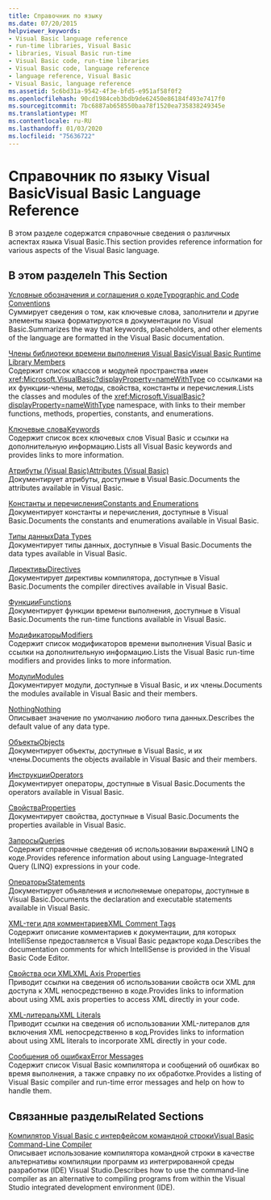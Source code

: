 ```yaml
---
title: Справочник по языку
ms.date: 07/20/2015
helpviewer_keywords:
- Visual Basic language reference
- run-time libraries, Visual Basic
- libraries, Visual Basic run-time
- Visual Basic code, run-time libraries
- Visual Basic code, language reference
- language reference, Visual Basic
- Visual Basic, language reference
ms.assetid: 5c6bd31a-9542-4f3e-bfd5-e951af58f0f2
ms.openlocfilehash: 90cd1984ceb3bdb9de62450e86184f493e7417f0
ms.sourcegitcommit: 7bc6887ab658550baa78f1520ea735838249345e
ms.translationtype: MT
ms.contentlocale: ru-RU
ms.lasthandoff: 01/03/2020
ms.locfileid: "75636722"
---
```

# <a name="visual-basic-language-reference"></a><span data-ttu-id="adcab-102">Справочник по языку Visual Basic</span><span class="sxs-lookup"><span data-stu-id="adcab-102">Visual Basic Language Reference</span></span>

<span data-ttu-id="adcab-103">В этом разделе содержатся справочные сведения о различных аспектах языка Visual Basic.</span><span class="sxs-lookup"><span data-stu-id="adcab-103">This section provides reference information for various aspects of the Visual Basic language.</span></span>  
  
## <a name="in-this-section"></a><span data-ttu-id="adcab-104">В этом разделе</span><span class="sxs-lookup"><span data-stu-id="adcab-104">In This Section</span></span>  

 [<span data-ttu-id="adcab-105">Условные обозначения и соглашения о коде</span><span class="sxs-lookup"><span data-stu-id="adcab-105">Typographic and Code Conventions</span></span>](../../visual-basic/language-reference/typographic-and-code-conventions.md)  
 <span data-ttu-id="adcab-106">Суммирует сведения о том, как ключевые слова, заполнители и другие элементы языка форматируются в документации по Visual Basic.</span><span class="sxs-lookup"><span data-stu-id="adcab-106">Summarizes the way that keywords, placeholders, and other elements of the language are formatted in the Visual Basic documentation.</span></span>  
  
 [<span data-ttu-id="adcab-107">Члены библиотеки времени выполнения Visual Basic</span><span class="sxs-lookup"><span data-stu-id="adcab-107">Visual Basic Runtime Library Members</span></span>](../../visual-basic/language-reference/runtime-library-members.md)  
 <span data-ttu-id="adcab-108">Содержит список классов и модулей пространства имен <xref:Microsoft.VisualBasic?displayProperty=nameWithType> со ссылками на их функции-члены, методы, свойства, константы и перечисления.</span><span class="sxs-lookup"><span data-stu-id="adcab-108">Lists the classes and modules of the <xref:Microsoft.VisualBasic?displayProperty=nameWithType> namespace, with links to their member functions, methods, properties, constants, and enumerations.</span></span>  
  
 [<span data-ttu-id="adcab-109">Ключевые слова</span><span class="sxs-lookup"><span data-stu-id="adcab-109">Keywords</span></span>](../../visual-basic/language-reference/keywords/index.md)  
 <span data-ttu-id="adcab-110">Содержит список всех ключевых слов Visual Basic и ссылки на дополнительную информацию.</span><span class="sxs-lookup"><span data-stu-id="adcab-110">Lists all Visual Basic keywords and provides links to more information.</span></span>  
  
 [<span data-ttu-id="adcab-111">Атрибуты (Visual Basic)</span><span class="sxs-lookup"><span data-stu-id="adcab-111">Attributes (Visual Basic)</span></span>](../../visual-basic/language-reference/attributes.md)  
 <span data-ttu-id="adcab-112">Документирует атрибуты, доступные в Visual Basic.</span><span class="sxs-lookup"><span data-stu-id="adcab-112">Documents the attributes available in Visual Basic.</span></span>  
  
 [<span data-ttu-id="adcab-113">Константы и перечисления</span><span class="sxs-lookup"><span data-stu-id="adcab-113">Constants and Enumerations</span></span>](../../visual-basic/language-reference/constants-and-enumerations.md)  
 <span data-ttu-id="adcab-114">Документирует константы и перечисления, доступные в Visual Basic.</span><span class="sxs-lookup"><span data-stu-id="adcab-114">Documents the constants and enumerations available in Visual Basic.</span></span>  
  
 [<span data-ttu-id="adcab-115">Типы данных</span><span class="sxs-lookup"><span data-stu-id="adcab-115">Data Types</span></span>](../../visual-basic/language-reference/data-types/index.md)  
 <span data-ttu-id="adcab-116">Документирует типы данных, доступные в Visual Basic.</span><span class="sxs-lookup"><span data-stu-id="adcab-116">Documents the data types available in Visual Basic.</span></span>  
  
 [<span data-ttu-id="adcab-117">Директивы</span><span class="sxs-lookup"><span data-stu-id="adcab-117">Directives</span></span>](../../visual-basic/language-reference/directives/index.md)  
 <span data-ttu-id="adcab-118">Документирует директивы компилятора, доступные в Visual Basic.</span><span class="sxs-lookup"><span data-stu-id="adcab-118">Documents the compiler directives available in Visual Basic.</span></span>  
  
 [<span data-ttu-id="adcab-119">Функции</span><span class="sxs-lookup"><span data-stu-id="adcab-119">Functions</span></span>](../../visual-basic/language-reference/functions/index.md)  
 <span data-ttu-id="adcab-120">Документирует функции времени выполнения, доступные в Visual Basic.</span><span class="sxs-lookup"><span data-stu-id="adcab-120">Documents the run-time functions available in Visual Basic.</span></span>  
  
 [<span data-ttu-id="adcab-121">Модификаторы</span><span class="sxs-lookup"><span data-stu-id="adcab-121">Modifiers</span></span>](../../visual-basic/language-reference/modifiers/index.md)  
 <span data-ttu-id="adcab-122">Содержит список модификаторов времени выполнения Visual Basic и ссылки на дополнительную информацию.</span><span class="sxs-lookup"><span data-stu-id="adcab-122">Lists the Visual Basic run-time modifiers and provides links to more information.</span></span>  
  
 [<span data-ttu-id="adcab-123">Модули</span><span class="sxs-lookup"><span data-stu-id="adcab-123">Modules</span></span>](../../visual-basic/language-reference/modules.md)  
 <span data-ttu-id="adcab-124">Документирует модули, доступные в Visual Basic, и их члены.</span><span class="sxs-lookup"><span data-stu-id="adcab-124">Documents the modules available in Visual Basic and their members.</span></span>  
  
 [<span data-ttu-id="adcab-125">Nothing</span><span class="sxs-lookup"><span data-stu-id="adcab-125">Nothing</span></span>](../../visual-basic/language-reference/nothing.md)  
 <span data-ttu-id="adcab-126">Описывает значение по умолчанию любого типа данных.</span><span class="sxs-lookup"><span data-stu-id="adcab-126">Describes the default value of any data type.</span></span>  
  
 [<span data-ttu-id="adcab-127">Объекты</span><span class="sxs-lookup"><span data-stu-id="adcab-127">Objects</span></span>](../../visual-basic/language-reference/objects/index.md)  
 <span data-ttu-id="adcab-128">Документирует объекты, доступные в Visual Basic, и их члены.</span><span class="sxs-lookup"><span data-stu-id="adcab-128">Documents the objects available in Visual Basic and their members.</span></span>  
  
 [<span data-ttu-id="adcab-129">Инструкции</span><span class="sxs-lookup"><span data-stu-id="adcab-129">Operators</span></span>](../../visual-basic/language-reference/operators/index.md)  
 <span data-ttu-id="adcab-130">Документирует операторы, доступные в Visual Basic.</span><span class="sxs-lookup"><span data-stu-id="adcab-130">Documents the operators available in Visual Basic.</span></span>  
  
 [<span data-ttu-id="adcab-131">Свойства</span><span class="sxs-lookup"><span data-stu-id="adcab-131">Properties</span></span>](../../visual-basic/language-reference/properties.md)  
 <span data-ttu-id="adcab-132">Документирует свойства, доступные в Visual Basic.</span><span class="sxs-lookup"><span data-stu-id="adcab-132">Documents the properties available in Visual Basic.</span></span>  
  
 [<span data-ttu-id="adcab-133">Запросы</span><span class="sxs-lookup"><span data-stu-id="adcab-133">Queries</span></span>](../../visual-basic/language-reference/queries/index.md)  
 <span data-ttu-id="adcab-134">Содержит справочные сведения об использовании выражений LINQ в коде.</span><span class="sxs-lookup"><span data-stu-id="adcab-134">Provides reference information about using Language-Integrated Query (LINQ) expressions in your code.</span></span>  
  
 [<span data-ttu-id="adcab-135">Операторы</span><span class="sxs-lookup"><span data-stu-id="adcab-135">Statements</span></span>](../../visual-basic/language-reference/statements/index.md)  
 <span data-ttu-id="adcab-136">Документирует объявления и исполняемые операторы, доступные в Visual Basic.</span><span class="sxs-lookup"><span data-stu-id="adcab-136">Documents the declaration and executable statements available in Visual Basic.</span></span>  
  
 [<span data-ttu-id="adcab-137">XML-теги для комментариев</span><span class="sxs-lookup"><span data-stu-id="adcab-137">XML Comment Tags</span></span>](../../visual-basic/language-reference/xmldoc/index.md)  
 <span data-ttu-id="adcab-138">Содержит описание комментариев к документации, для которых IntelliSense предоставляется в Visual Basic редакторе кода.</span><span class="sxs-lookup"><span data-stu-id="adcab-138">Describes the documentation comments for which IntelliSense is provided in the Visual Basic Code Editor.</span></span>  
  
 [<span data-ttu-id="adcab-139">Свойства оси XML</span><span class="sxs-lookup"><span data-stu-id="adcab-139">XML Axis Properties</span></span>](../../visual-basic/language-reference/xml-axis/index.md)  
 <span data-ttu-id="adcab-140">Приводит ссылки на сведения об использовании свойств оси XML для доступа к XML непосредственно в коде.</span><span class="sxs-lookup"><span data-stu-id="adcab-140">Provides links to information about using XML axis properties to access XML directly in your code.</span></span>  
  
 [<span data-ttu-id="adcab-141">XML-литералы</span><span class="sxs-lookup"><span data-stu-id="adcab-141">XML Literals</span></span>](../../visual-basic/language-reference/xml-literals/index.md)  
 <span data-ttu-id="adcab-142">Приводит ссылки на сведения об использовании XML-литералов для включения XML непосредственно в код.</span><span class="sxs-lookup"><span data-stu-id="adcab-142">Provides links to information about using XML literals to incorporate XML directly in your code.</span></span>  
  
 [<span data-ttu-id="adcab-143">Сообщения об ошибках</span><span class="sxs-lookup"><span data-stu-id="adcab-143">Error Messages</span></span>](../../visual-basic/language-reference/error-messages/index.md)  
 <span data-ttu-id="adcab-144">Содержит список Visual Basic компилятора и сообщений об ошибках во время выполнения, а также справку по их обработке.</span><span class="sxs-lookup"><span data-stu-id="adcab-144">Provides a listing of Visual Basic compiler and run-time error messages and help on how to handle them.</span></span>  
  
## <a name="related-sections"></a><span data-ttu-id="adcab-145">Связанные разделы</span><span class="sxs-lookup"><span data-stu-id="adcab-145">Related Sections</span></span>  

 [<span data-ttu-id="adcab-146">Компилятор Visual Basic с интерфейсом командной строки</span><span class="sxs-lookup"><span data-stu-id="adcab-146">Visual Basic Command-Line Compiler</span></span>](../../visual-basic/reference/command-line-compiler/index.md)  
 <span data-ttu-id="adcab-147">Описывает использование компилятора командной строки в качестве альтернативы компиляции программ из интегрированной среды разработки (IDE) Visual Studio.</span><span class="sxs-lookup"><span data-stu-id="adcab-147">Describes how to use the command-line compiler as an alternative to compiling programs from within the Visual Studio integrated development environment (IDE).</span></span>
